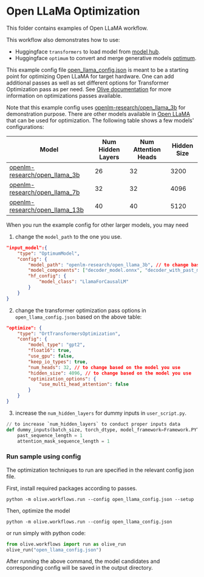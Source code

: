 # Open LLaMa Optimization
This folder contains examples of Open LLaMA workflow.

This workflow also demonstrates how to use:
- Huggingface `transformers` to load model from [model hub](https://huggingface.co/models).
- Huggingface `optimum` to convert and merge generative models [optimum](https://huggingface.co/docs/optimum/index).

This example config file [open_llama_config.json](open_llama_config.json) is meant to be a starting point for optimizing Open LLaMA for target hardware. One can add additional passes as well as set different options for Transformer Optimization pass as per need. See [Olive documentation](https://microsoft.github.io/Olive/) for more information on optimizations passes available.

Note that this example config uses [openlm-research/open_llama_3b](https://huggingface.co/openlm-research/open_llama_3b) for demonstration purpose. There are other models available in [Open LLaMA](https://huggingface.co/openlm-research) that can be used for optimization. The following table shows a few models' configurations:

| Model | Num Hidden Layers| Num Attention Heads | Hidden Size |
| --- | --- | --- | --- |
| [openlm-research/open_llama_3b](https://huggingface.co/openlm-research/open_llama_3b) | 26 | 32 | 3200 |
| [openlm-research/open_llama_7b](https://huggingface.co/openlm-research/open_llama_7b) | 32 | 32 | 4096 |
| [openlm-research/open_llama_13b](https://huggingface.co/openlm-research/open_llama_13b) | 40 | 40 | 5120 |


When you run the example config for other larger models, you may need 
1. change the `model_path` to the one you use.
```json
"input_model":{
    "type": "OptimumModel",
    "config": {
        "model_path": "openlm-research/open_llama_3b", // to change based on the model you use
        "model_components": ["decoder_model.onnx", "decoder_with_past_model.onnx"],
        "hf_config": {
            "model_class": "LlamaForCausalLM"
        }
    }
}
```
2. change the transformer optimization pass options in `open_llama_config.json` based on the above table:
```json
"optimize": {
    "type": "OrtTransformersOptimization",
    "config": {
        "model_type": "gpt2",
        "float16": true,
        "use_gpu": false,
        "keep_io_types": true,
        "num_heads": 32, // to change based on the model you use
        "hidden_size": 4096, // to change based on the model you use
        "optimization_options": {
            "use_multi_head_attention": false
        }
    }
}
```
3. increase the `num_hidden_layers` for dummy inputs in `user_script.py`.
```python
// to increase `num_hidden_layers` to conduct proper inputs data
def dummy_inputs(batch_size, torch_dtype, model_framework=Framework.PYTORCH, num_hidden_layers=26):
    past_sequence_length = 1
    attention_mask_sequence_length = 1
```

### Run sample using config

The optimization techniques to run are specified in the relevant config json file.

First, install required packages according to passes.
```
python -m olive.workflows.run --config open_llama_config.json --setup
```

Then, optimize the model
```
python -m olive.workflows.run --config open_llama_config.json
```


or run simply with python code:
```python
from olive.workflows import run as olive_run
olive_run("open_llama_config.json")
```

After running the above command, the model candidates and corresponding config will be saved in the output directory.
